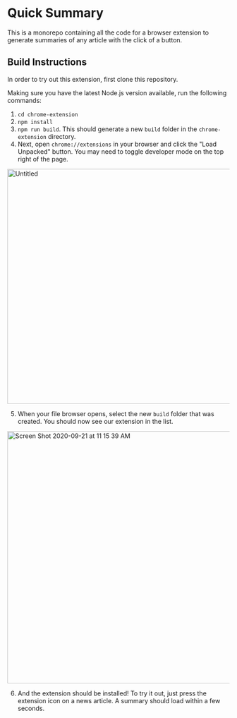 # Quick Summary
This is a monorepo containing all the code for a browser extension to generate summaries of any article with the click of a button.


## Build Instructions

In order to try out this extension, first clone this repository.

Making sure you have the latest Node.js version available, run the following commands:
1. `cd chrome-extension`
2. `npm install`
3. `npm run build`. This should generate a new `build` folder in the `chrome-extension` directory.
4. Next, open `chrome://extensions` in your browser and click the "Load Unpacked" button. You may need to toggle developer mode on the top right of the page.

  <img width="533" alt="Untitled" src="https://user-images.githubusercontent.com/30810402/93785055-a6155380-fbfb-11ea-9e9e-a6bb592c3b30.png">

5. When your file browser opens, select the new `build` folder that was created. You should now see our extension in the list.

<img width="572" alt="Screen Shot 2020-09-21 at 11 15 39 AM" src="https://user-images.githubusercontent.com/30810402/93785178-c9400300-fbfb-11ea-96a1-aa55c3d5c065.png">

6. And the extension should be installed! To try it out, just press the extension icon on a news article. A summary should load within a few seconds.
